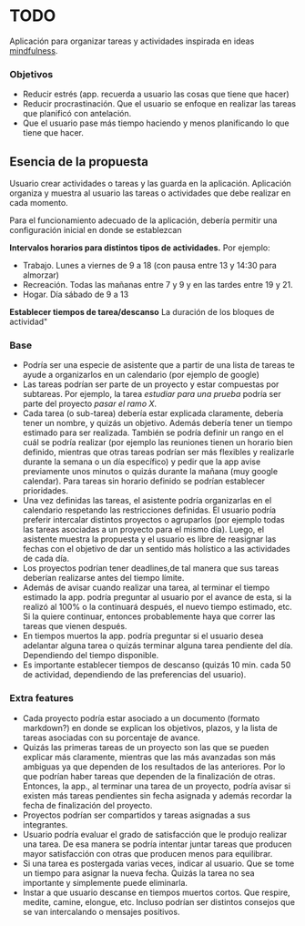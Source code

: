 TODO
==

Aplicación para organizar tareas y actividades inspirada en ideas [mindfulness](https://technologyformindfulness.com/tips-for-mindful-task-management-part-1/).

### Objetivos

- Reducir estrés (app. recuerda a usuario las cosas que tiene que hacer)
- Reducir procrastinación. Que el usuario se enfoque en realizar las tareas que planificó con antelación.
- Que el usuario pase más tiempo haciendo y menos planificando lo que tiene que hacer.

## Esencia de la propuesta

Usuario crear actividades o tareas y las guarda en la aplicación.
Aplicación organiza y muestra al usuario las tareas o actividades que debe realizar en cada momento.

Para el funcionamiento adecuado de la aplicación, debería permitir una configuración inicial en donde se establezcan

**Intervalos horarios para distintos tipos de actividades.** 
Por ejemplo:
- Trabajo. Lunes a viernes de 9 a 18 (con pausa entre 13 y 14:30 para almorzar)
- Recreación. Todas las mañanas entre 7 y 9 y en las tardes entre 19 y 21.
- Hogar. Día sábado de 9 a 13

**Establecer tiempos de tarea/descanso**
La duración de los bloques de actividad"


### Base

* Podría ser una especie de asistente que a partir de una lista de tareas te ayude a organizarlos en un calendario (por ejemplo de google)
* Las tareas podrían ser parte de un proyecto y estar compuestas por subtareas. Por ejemplo, la tarea *estudiar para una prueba* podría ser parte del proyecto *pasar el ramo X*.
* Cada tarea (o sub-tarea) debería estar explicada claramente, debería tener un nombre, y quizás un objetivo. Además debería tener un tiempo estimado para ser realizada. También se podría definir un rango en el cuál se podría realizar (por ejemplo las reuniones tienen un horario bien definido, mientras que otras tareas podrían ser más flexibles y realizarle durante la semana o un día específico) y pedir que la app avise previamente unos minutos o quizás durante la mañana (muy google calendar). Para tareas sin horario definido se podrían establecer prioridades.
* Una vez definidas las tareas, el asistente podría organizarlas en el calendario respetando las restricciones definidas. El usuario podría preferir intercalar distintos proyectos o agruparlos (por ejemplo todas las tareas asociadas a un proyecto para el mismo día). Luego, el asistente muestra la propuesta y el usuario es libre de reasignar las fechas con el objetivo de dar un sentido más holístico a las actividades de cada día.
* Los proyectos podrían tener deadlines,de tal manera que sus tareas deberían realizarse antes del tiempo límite.
* Además de avisar cuando realizar una tarea, al terminar el tiempo estimado la app. podría preguntar al usuario por el avance de esta, si la realizó al 100% o la continuará después, el nuevo tiempo estimado, etc. Si la quiere continuar, entonces probablemente haya que correr las tareas que vienen después.
* En tiempos muertos la app. podría preguntar si el usuario desea adelantar alguna tarea o quizás terminar alguna tarea pendiente del día. Dependiendo del tiempo disponible.
* Es importante establecer tiempos de descanso (quizás 10 min. cada 50 de actividad, dependiendo de las preferencias del usuario).

### Extra features

- Cada proyecto podría estar asociado a un documento (formato markdown?) en donde se explican los objetivos, plazos, y la lista de tareas asociadas con su porcentaje de avance. 
- Quizás las primeras tareas de un proyecto son las que se pueden explicar más claramente, mientras que las más avanzadas son más ambiguas ya que dependen de los resultados de las anteriores. Por lo que podrían haber tareas que dependen de la finalización de otras. Entonces, la app., al terminar una tarea de un proyecto, podría avisar si existen más tareas pendientes sin fecha asignada y además recordar la fecha de finalización del proyecto.
- Proyectos podrían ser compartidos y tareas asignadas a sus integrantes.
- Usuario podría evaluar el grado de satisfacción que le produjo realizar una tarea. De esa manera se podría intentar juntar tareas que producen mayor satisfacción con otras que producen menos para equilibrar.
- Si una tarea es postergada varias veces, indicar al usuario. Que se tome un tiempo para asignar la nueva fecha. Quizás la tarea no sea importante y simplemente puede eliminarla.
- Instar a que usuario descanse en tiempos muertos cortos. Que respire, medite, camine, elongue, etc. Incluso podrían ser distintos consejos que se van intercalando o mensajes positivos.
<!--stackedit_data:
eyJoaXN0b3J5IjpbMTcyODQxMjMwNCwxNTA4NTY0MzYsLTE4OD
Q1MDczMl19
-->